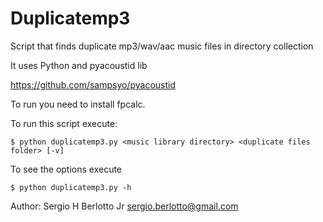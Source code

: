 # Duplicatemp3

Script that finds duplicate mp3/wav/aac music files in directory collection

It uses Python and pyacoustid lib

https://github.com/sampsyo/pyacoustid

To run you need to install fpcalc.

To run this script execute:

    $ python duplicatemp3.py <music library directory> <duplicate files folder> [-v]
    
To see the options execute

    $ python duplicatemp3.py -h
    
Author: Sergio H Berlotto Jr <sergio.berlotto@gmail.com>
